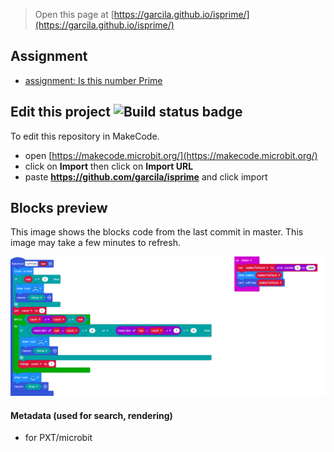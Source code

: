 
> Open this page at [https://garcila.github.io/isprime/](https://garcila.github.io/isprime/)

## Assignment

* [assignment: Is this number Prime](/isprime/tutorial)

## Edit this project ![Build status badge](https://github.com/garcila/isprime/workflows/MakeCode/badge.svg)

To edit this repository in MakeCode.

* open [https://makecode.microbit.org/](https://makecode.microbit.org/)
* click on **Import** then click on **Import URL**
* paste **https://github.com/garcila/isprime** and click import

## Blocks preview

This image shows the blocks code from the last commit in master.
This image may take a few minutes to refresh.

![A rendered view of the blocks](https://github.com/garcila/isprime/raw/master/.github/makecode/blocks.png)

#### Metadata (used for search, rendering)

* for PXT/microbit
<script src="https://makecode.com/gh-pages-embed.js"></script><script>makeCodeRender("{{ site.makecode.home_url }}", "{{ site.github.owner_name }}/{{ site.github.repository_name }}");</script>
